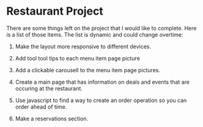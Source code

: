 # Restaurant Project
There are some things left on the project that I would like to complete. Here is a list of those items. The list is dynamic and could change overtime:

1. Make the layout more responsive to different devices.

2. Add tool tool tips to each menu item page picture

3. Add a clickable carousell to the menu item page pictures.

4. Create a main page that has information on deals and events that are occuring at the restaurant.

5. Use javascript to find a way to create an order operation so you can order ahead of time.

6. Make a reservations section.